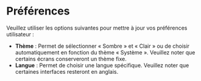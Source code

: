 # **Préférences**

Veuillez utiliser les options suivantes pour mettre à jour vos préférences utilisateur :
- **Thème** : Permet de sélectionner « Sombre » et « Clair » ou de choisir automatiquement en fonction du thème « Système ». Veuillez noter que certains écrans conserveront un thème fixe.
- **Langue** : Permet de choisir une langue spécifique. Veuillez noter que certaines interfaces resteront en anglais.